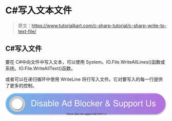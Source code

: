 # C#写入文本文件

> 原文：<https://www.tutorialkart.com/c-sharp-tutorial/c-sharp-write-to-text-file/>

## C#写入文件

要在 C#中向文件中写入文本，可以使用 System。IO.File.WriteAllLines()函数或系统。IO.File.WriteAllText()函数。

或者可以在递归循环中使用 WriteLine 将行写入文件。它对要写入的每一行提供了更多的控制。

[![](img/925da31b32d6bc3827932f6c8afb11bb.png)](https://www.tutorialkart.com/)